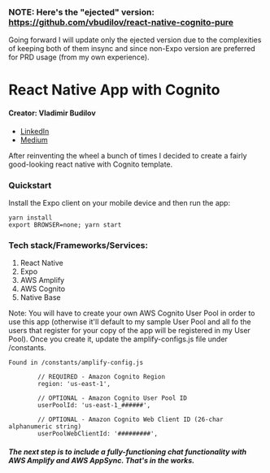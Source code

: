 ### NOTE: Here's the "ejected" version: https://github.com/vbudilov/react-native-cognito-pure
Going forward I will update only the ejected version due to the complexities of keeping both of them insync and since non-Expo version are preferred for PRD usage (from my own experience). 

React Native App with Cognito
===============================
#### Creator: Vladimir Budilov
* [LinkedIn](https://www.linkedin.com/in/vbudilov/)
* [Medium](https://medium.com/@budilov)


After reinventing the wheel a bunch of times I decided to create a fairly good-looking react native with Cognito template. 


### Quickstart
Install the Expo client on your mobile device and then run the app:

```
yarn install
export BROWSER=none; yarn start
```


### Tech stack/Frameworks/Services:

1. React Native
2. Expo
3. AWS Amplify
4. AWS Cognito
5. Native Base

Note: You will have to create your own AWS Cognito User Pool in order to use this app (otherwise it'll default to my sample User Pool and all fo the users that register for your copy of the app will be registered in my User Pool). Once you create it, update the amplify-configs.js file under /constants. 

```
Found in /constants/amplify-config.js

        // REQUIRED - Amazon Cognito Region
        region: 'us-east-1',

        // OPTIONAL - Amazon Cognito User Pool ID
        userPoolId: 'us-east-1_######',

        // OPTIONAL - Amazon Cognito Web Client ID (26-char alphanumeric string)
        userPoolWebClientId: '#########',
```


##### The next step is to include a fully-functioning chat functionality with AWS Amplify and AWS AppSync. That's in the works. 
